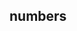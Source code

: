 <!DOCTYPE html>
<html lang="en">
<head>
    <meta charset="UTF-8">
    <meta name="viewport" content="width=device-width, initial-scale=1.0">
    <title>while-simple number printing</title>
</head>
<body>
    <h2> numbers </h2>
    <div id="numbers" class="output"></div>
    <script src="while.js"></script>
</body>
</html>
